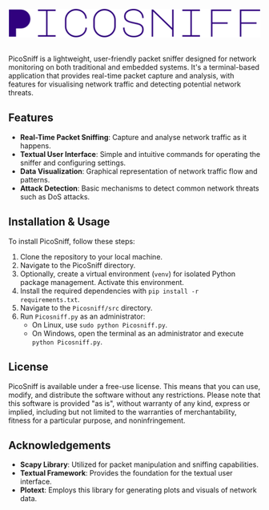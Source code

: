 

![PicoSniff Logo](logo-no-background.png)

\
PicoSniff is a lightweight, user-friendly packet sniffer designed for 
network monitoring on both traditional and embedded systems. 
It's a terminal-based application that provides real-time 
packet capture and analysis, with features for visualising 
network traffic and detecting potential network threats.

## Features

- **Real-Time Packet Sniffing**: Capture and analyse network traffic as it happens.
- **Textual User Interface**: Simple and intuitive commands for operating the sniffer and configuring settings.
- **Data Visualization**: Graphical representation of network traffic flow and patterns.
- **Attack Detection**: Basic mechanisms to detect common network threats such as DoS attacks.

## Installation & Usage

To install PicoSniff, follow these steps:

1. Clone the repository to your local machine.
2. Navigate to the PicoSniff directory.
3. Optionally, create a virtual environment (`venv`) for isolated Python package management. Activate this environment.
4. Install the required dependencies with `pip install -r requirements.txt`.
5. Navigate to the `Picosniff/src` directory.
6. Run `Picosniff.py` as an administrator:
   - On Linux, use `sudo python Picosniff.py`.
   - On Windows, open the terminal as an administrator and execute `python Picosniff.py`.

## License

PicoSniff is available under a free-use license. This means that you can use, modify, and distribute the software without any restrictions. Please note that this software is provided "as is", without warranty of any kind, express or implied, including but not limited to the warranties of merchantability, fitness for a particular purpose, and noninfringement.

## Acknowledgements

- **Scapy Library**: Utilized for packet manipulation and sniffing capabilities.
- **Textual Framework**: Provides the foundation for the textual user interface.
- **Plotext**: Employs this library for generating plots and visuals of network data.
